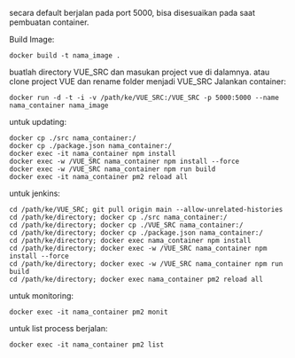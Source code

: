 

secara default berjalan pada port 5000, bisa disesuaikan pada saat pembuatan container.

Build Image:
```
docker build -t nama_image .
```
buatlah directory VUE_SRC dan masukan project vue di dalamnya.
atau clone project VUE dan rename folder menjadi VUE_SRC
Jalankan container:

```
docker run -d -t -i -v /path/ke/VUE_SRC:/VUE_SRC -p 5000:5000 --name nama_container nama_image
```



untuk updating:
```
docker cp ./src nama_container:/
docker cp ./package.json nama_container:/
docker exec -it nama_container npm install
docker exec -w /VUE_SRC nama_container npm install --force
docker exec -w /VUE_SRC nama_container npm run build
docker exec -it nama_container pm2 reload all

```

untuk jenkins:
```
cd /path/ke/VUE_SRC; git pull origin main --allow-unrelated-histories
cd /path/ke/directory; docker cp ./src nama_container:/
cd /path/ke/directory; docker cp ./VUE_SRC nama_container:/
cd /path/ke/directory; docker cp ./package.json nama_container:/
cd /path/ke/directory; docker exec nama_container npm install
cd /path/ke/directory; docker exec -w /VUE_SRC nama_container npm install --force
cd /path/ke/directory; docker exec -w /VUE_SRC nama_container npm run build
cd /path/ke/directory; docker exec nama_container pm2 reload all
```

untuk monitoring:
```
docker exec -it nama_container pm2 monit
```

untuk list process berjalan:
```
docker exec -it nama_container pm2 list
```
